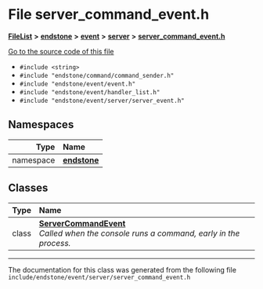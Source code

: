 

# File server\_command\_event.h



[**FileList**](files.md) **>** [**endstone**](dir_6cf277b678674f97c7a2b6b3b2447b33.md) **>** [**event**](dir_f1d783c0ad83ee143d16e768ebca51c8.md) **>** [**server**](dir_77022909323d5ad872c4820a738a5429.md) **>** [**server\_command\_event.h**](server__command__event_8h.md)

[Go to the source code of this file](server__command__event_8h_source.md)



* `#include <string>`
* `#include "endstone/command/command_sender.h"`
* `#include "endstone/event/event.h"`
* `#include "endstone/event/handler_list.h"`
* `#include "endstone/event/server/server_event.h"`













## Namespaces

| Type | Name |
| ---: | :--- |
| namespace | [**endstone**](namespaceendstone.md) <br> |


## Classes

| Type | Name |
| ---: | :--- |
| class | [**ServerCommandEvent**](classendstone_1_1ServerCommandEvent.md) <br>_Called when the console runs a command, early in the process._  |



















































------------------------------
The documentation for this class was generated from the following file `include/endstone/event/server/server_command_event.h`


